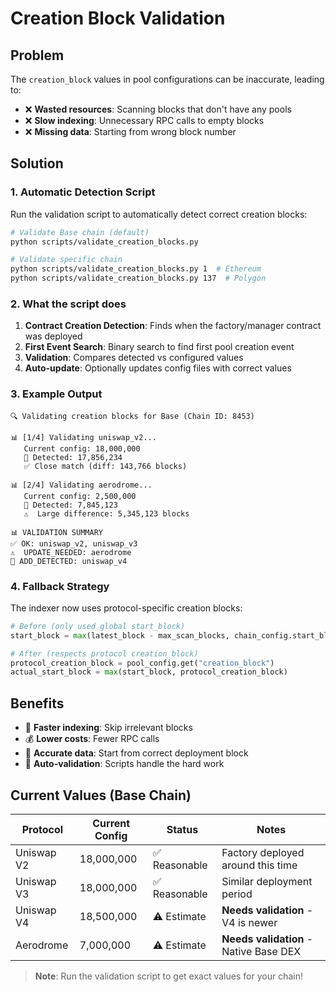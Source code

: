 # Creation Block Validation

## Problem
The `creation_block` values in pool configurations can be inaccurate, leading to:
- ❌ **Wasted resources**: Scanning blocks that don't have any pools
- ❌ **Slow indexing**: Unnecessary RPC calls to empty blocks  
- ❌ **Missing data**: Starting from wrong block number

## Solution

### 1. Automatic Detection Script

Run the validation script to automatically detect correct creation blocks:

```bash
# Validate Base chain (default)
python scripts/validate_creation_blocks.py

# Validate specific chain
python scripts/validate_creation_blocks.py 1  # Ethereum
python scripts/validate_creation_blocks.py 137  # Polygon
```

### 2. What the script does

1. **Contract Creation Detection**: Finds when the factory/manager contract was deployed
2. **First Event Search**: Binary search to find first pool creation event
3. **Validation**: Compares detected vs configured values
4. **Auto-update**: Optionally updates config files with correct values

### 3. Example Output

```
🔍 Validating creation blocks for Base (Chain ID: 8453)

📊 [1/4] Validating uniswap_v2...
   Current config: 18,000,000
   🎯 Detected: 17,856,234
   ✅ Close match (diff: 143,766 blocks)

📊 [2/4] Validating aerodrome...
   Current config: 2,500,000
   🎯 Detected: 7,845,123
   ⚠️  Large difference: 5,345,123 blocks

📊 VALIDATION SUMMARY
✅ OK: uniswap_v2, uniswap_v3
⚠️  UPDATE_NEEDED: aerodrome
📝 ADD_DETECTED: uniswap_v4
```

### 4. Fallback Strategy

The indexer now uses protocol-specific creation blocks:

```python
# Before (only used global start_block)
start_block = max(latest_block - max_scan_blocks, chain_config.start_block)

# After (respects protocol creation_block)  
protocol_creation_block = pool_config.get("creation_block")
actual_start_block = max(start_block, protocol_creation_block)
```

## Benefits

- 🚀 **Faster indexing**: Skip irrelevant blocks
- 💰 **Lower costs**: Fewer RPC calls
- 🎯 **Accurate data**: Start from correct deployment block
- 🔄 **Auto-validation**: Scripts handle the hard work

## Current Values (Base Chain)

| Protocol | Current Config | Status | Notes |
|----------|---------------|--------|-------|
| Uniswap V2 | 18,000,000 | ✅ Reasonable | Factory deployed around this time |
| Uniswap V3 | 18,000,000 | ✅ Reasonable | Similar deployment period |  
| Uniswap V4 | 18,500,000 | ⚠️ Estimate | **Needs validation** - V4 is newer |
| Aerodrome | 7,000,000 | ⚠️ Estimate | **Needs validation** - Native Base DEX |

> **Note**: Run the validation script to get exact values for your chain!
